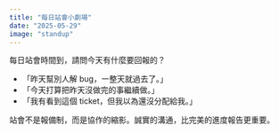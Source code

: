 ```yaml
---
title: "每日站會小劇場"
date: "2025-05-29"
image: "standup"
---
```


每日站會時間到，請問今天有什麼要回報的？

- 「昨天幫別人解 bug，一整天就過去了。」
- 「今天打算把昨天沒做完的事繼續做。」
- 「我有看到這個 ticket，但我以為還沒分配給我。」

站會不是報備制，而是協作的縮影。誠實的溝通，比完美的進度報告更重要。

